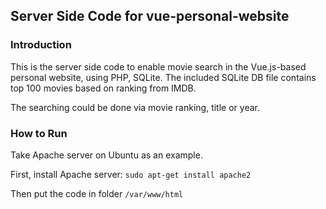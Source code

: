 ## Server Side Code for vue-personal-website
### Introduction
This is the server side code to enable movie search in the Vue.js-based personal website, using PHP, SQLite. The included SQLite DB file contains top 100 movies based on ranking from IMDB. 

The searching could be done via movie ranking, title or year.
### How to Run
Take Apache server on Ubuntu as an example. 

First, install Apache server:
`sudo apt-get install apache2`

Then put the code in folder `/var/www/html`